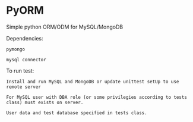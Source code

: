 # PyORM
Simple python ORM/ODM for MySQL/MongoDB

Dependencies:

    pymongo
    
    mysql connector

To run test:

    Install and run MySQL and MongoDB or update unittest setUp to use remote server
    
    For MySQL user with DBA role (or some privilegies according to tests class) must exists on server.
    
    User data and test database specified in tests class.